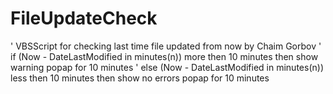 # FileUpdateCheck
' VBSScript for checking last time file updated from now by Chaim Gorbov
' if  (Now - DateLastModified in minutes(n)) more then 10 minutes then show warning popap for 10 minutes
' else (Now - DateLastModified in minutes(n)) less then 10 minutes then show no errors popap for 10 minutes
